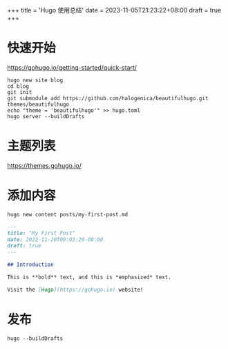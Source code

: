 +++
title = 'Hugo 使用总结'
date = 2023-11-05T21:23:22+08:00
draft = true
+++

# 快速开始

https://gohugo.io/getting-started/quick-start/

```shell
hugo new site blog
cd blog
git init
git submodule add https://github.com/halogenica/beautifulhugo.git themes/beautifulhugo
echo "theme = 'beautifulhugo'" >> hugo.toml
hugo server --buildDrafts
```

# 主题列表

https://themes.gohugo.io/

# 添加内容

````shell
hugo new content posts/my-first-post.md
````

```markdown
---
title: "My First Post"
date: 2022-11-20T09:03:20-08:00
draft: true
---

## Introduction

This is **bold** text, and this is *emphasized* text.

Visit the [Hugo](https://gohugo.io) website!
```

# 发布
```shell
hugo --buildDrafts
```